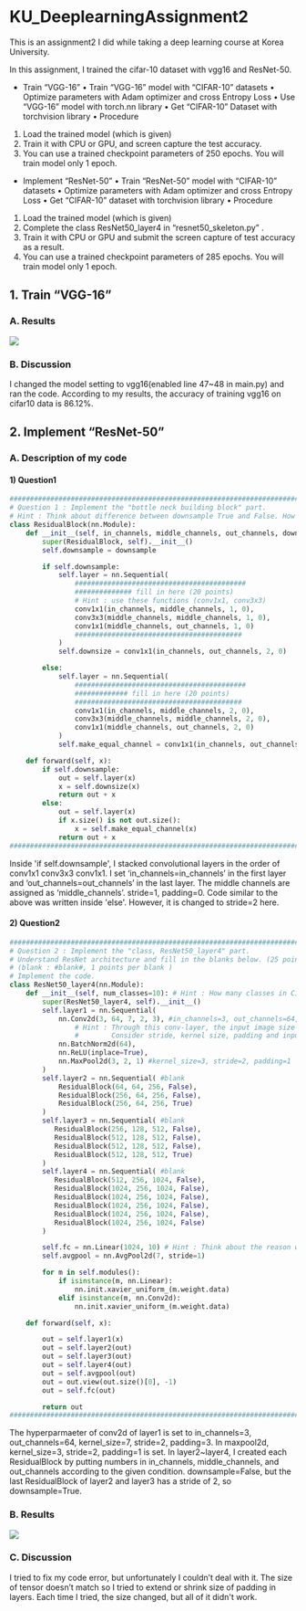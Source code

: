 # KU_DeeplearningAssignment2
This is an assignment2 I did while taking a deep learning course at Korea University.

In this assignment, I trained the cifar-10 dataset with vgg16 and ResNet-50.
* Train “VGG-16”
• Train “VGG-16” model with “CIFAR-10” datasets
• Optimize parameters with Adam optimizer and cross Entropy Loss
  • Use “VGG-16” model with torch.nn library
  • Get “CIFAR-10” Dataset with torchvision library
• Procedure
1) Load the trained model (which is given)
2) Train it with CPU or GPU, and screen capture the test accuracy.
3) You can use a trained checkpoint parameters of 250 epochs. You will train model only 1 epoch.


* Implement “ResNet-50”
• Train “ResNet-50” model with “CIFAR-10” datasets
• Optimize parameters with Adam optimizer and cross Entropy Loss
  • Get “CIFAR-10” dataset with torchvision library
• Procedure
1) Load the trained model (which is given)
2) Complete the class ResNet50_layer4 in “resnet50_skeleton.py” .
3) Train it with CPU or GPU and submit the screen capture of test accuracy as a result.
3) You can use a trained checkpoint parameters of 285 epochs. You will train model only 1 epoch.

## 1. Train “VGG-16”
### A. Results
![](https://velog.velcdn.com/images/eojin16/post/3c202802-742f-4984-9a4d-3f8524f7dd5c/image.png)

### B. Discussion
I changed the model setting to vgg16(enabled line 47~48 in main.py) and ran the code. According to my results, the accuracy of training vgg16 on cifar10 data is 86.12%.
## 2. Implement “ResNet-50”
### A. Description of my code
#### 1) Question1 

```python
###########################################################################
# Question 1 : Implement the "bottle neck building block" part.
# Hint : Think about difference between downsample True and False. How we make the difference by code?
class ResidualBlock(nn.Module):
    def __init__(self, in_channels, middle_channels, out_channels, downsample=False):
        super(ResidualBlock, self).__init__()
        self.downsample = downsample

        if self.downsample:
            self.layer = nn.Sequential(
                ##########################################
                ############## fill in here (20 points)
                # Hint : use these functions (conv1x1, conv3x3)
                conv1x1(in_channels, middle_channels, 1, 0),
                conv3x3(middle_channels, middle_channels, 1, 0),
                conv1x1(middle_channels, out_channels, 1, 0)
                #########################################
            )
            self.downsize = conv1x1(in_channels, out_channels, 2, 0)

        else:
            self.layer = nn.Sequential(
                ##########################################
                ############# fill in here (20 points)
                #########################################
                conv1x1(in_channels, middle_channels, 2, 0),
                conv3x3(middle_channels, middle_channels, 2, 0),
                conv1x1(middle_channels, out_channels, 2, 0)
            )
            self.make_equal_channel = conv1x1(in_channels, out_channels, 1, 0)

    def forward(self, x):
        if self.downsample:
            out = self.layer(x)
            x = self.downsize(x)
            return out + x
        else:
            out = self.layer(x)
            if x.size() is not out.size():
                x = self.make_equal_channel(x)
            return out + x
###########################################################################
```

Inside 'if self.downsample', I stacked convolutional layers in the order of conv1x1 conv3x3 conv1x1. I set ‘in_channels=in_channels’ in the first layer and ‘out_channels=out_channels’ in the last layer. The middle channels are assigned as ‘middle_channels’. stride=1, padding=0. Code similar to the above was written inside 'else'. However, it is changed to stride=2 here.

#### 2) Question2

```python
###########################################################################
# Question 2 : Implement the "class, ResNet50_layer4" part.
# Understand ResNet architecture and fill in the blanks below. (25 points)
# (blank : #blank#, 1 points per blank )
# Implement the code.
class ResNet50_layer4(nn.Module):
    def __init__(self, num_classes=10): # Hint : How many classes in Cifar-10 dataset?
        super(ResNet50_layer4, self).__init__()
        self.layer1 = nn.Sequential(
            nn.Conv2d(3, 64, 7, 2, 3), #in_channels=3, out_channels=64, kernel_size=7, stride=2, padding=2 #blank
                # Hint : Through this conv-layer, the input image size is halved.
                #        Consider stride, kernel size, padding and input & output channel sizes.
            nn.BatchNorm2d(64),
            nn.ReLU(inplace=True),
            nn.MaxPool2d(3, 2, 1) #kernel_size=3, stride=2, padding=1  #blank
        )
        self.layer2 = nn.Sequential( #blank
            ResidualBlock(64, 64, 256, False),
            ResidualBlock(256, 64, 256, False),
            ResidualBlock(256, 64, 256, True)
        )
        self.layer3 = nn.Sequential( #blank
           ResidualBlock(256, 128, 512, False),
           ResidualBlock(512, 128, 512, False),
           ResidualBlock(512, 128, 512, False),
           ResidualBlock(512, 128, 512, True)
        )
        self.layer4 = nn.Sequential( #blank
           ResidualBlock(512, 256, 1024, False),
           ResidualBlock(1024, 256, 1024, False),
           ResidualBlock(1024, 256, 1024, False),
           ResidualBlock(1024, 256, 1024, False),
           ResidualBlock(1024, 256, 1024, False),
           ResidualBlock(1024, 256, 1024, False)
        )

        self.fc = nn.Linear(1024, 10) # Hint : Think about the reason why fc layer is needed
        self.avgpool = nn.AvgPool2d(7, stride=1)

        for m in self.modules():
            if isinstance(m, nn.Linear):
                nn.init.xavier_uniform_(m.weight.data)
            elif isinstance(m, nn.Conv2d):
                nn.init.xavier_uniform_(m.weight.data)

    def forward(self, x):

        out = self.layer1(x)
        out = self.layer2(out)
        out = self.layer3(out)
        out = self.layer4(out)
        out = self.avgpool(out)
        out = out.view(out.size()[0], -1)
        out = self.fc(out)

        return out
###########################################################################
```

The hyperparmaeter of conv2d of layer1 is set to in_channels=3, out_channels=64, kernel_size=7, stride=2, padding=3. In maxpool2d, kernel_size=3, stride=2, padding=1 is set. In layer2~layer4, I created each ResidualBlock by putting numbers in in_channels, middle_channels, and out_channels according to the given condition. downsample=False, but the last ResidualBlock of layer2 and layer3 has a stride of 2, so downsample=True.
### B. Results
![](https://velog.velcdn.com/images/eojin16/post/2b28fbb6-e04e-4235-a0c3-45b237c23f7f/image.png)

### C. Discussion
I tried to fix my code error, but unfortunately I couldn’t deal with it. The size of tensor doesn’t match so I tried to extend or shrink size of padding in layers. Each time I tried, the size changed, but all of it didn't work.
